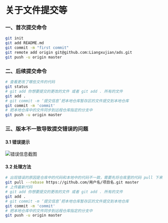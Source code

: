 # 关于文件提交等

### 一、首次提交命令

````bash
git init
git add README.md
git commit -m "first commit"
git remote add origin git@github.com:Liangxujian/ads.git
git push -u origin master
````

### 二、后续提交命令

````bash
# 查看更改了哪些文件的代码
git status
# git add 你想要提交的更改的文件 或者 git add . 所有的文件
git add .
# git commit -m ‘提交信息’把本地仓库暂存区的文件提交到本地仓库
git commit -m 'commit'
# 把本地仓库中的文件同步到远程仓库指定的分支中
git push -u origin master
````

### 三、版本不一致导致提交错误的问题

#### 3.1 错误提示

![错误信息截图](D:/GitBook/About_GitHub/assets/1562746488945.png)

#### 3.2 处理方法

````bash
# 出现错误的原因是仓库中的代码和本地中的代码不一致，需要先将仓库里的代码 pull 下来
git pull --rebase https://github.com/用户名/项目名.git master
# 上传最新代码
# git add 你想要提交的更改的文件 或者 git add . 所有的文件
git add .
# git commit -m ‘提交信息’把本地仓库暂存区的文件提交到本地仓库
git commit -m 'commit'
# 把本地仓库中的文件同步到远程仓库指定的分支中
git push -u origin master
````

